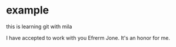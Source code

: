 # example
this is learning git with mila

I have accepted to work with you Efrerm Jone. It's an honor for me.
